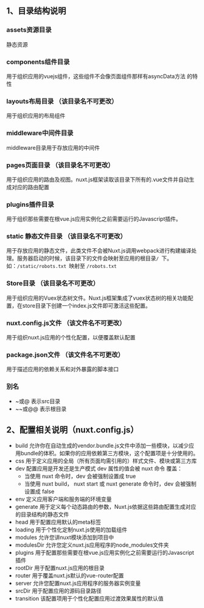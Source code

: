## 1、目录结构说明
### assets资源目录
静态资源
### components组件目录
用于组织应用的vuejs组件，这些组件不会像页面组件那样有asyncData方法
的特性
### layouts布局目录 （该目录名不可更改）
用于组织应用的布局组件
### middleware中间件目录
middleware目录用于存放应用的中间件
### pages页面目录 （该目录名不可更改）
用于组织应用的路由及视图。nuxt.js框架读取该目录下所有的.vue文件并自动生成对应的路由配置
### plugins插件目录
用于组织那些需要在根vue.js应用实例化之前需要运行的Javascript插件。
### static 静态文件目录 （该目录名不可更改）
用于存放应用的静态文件，此类文件不会被Nuxt.js调用webpack进行构建编译处理。服务器启动的时候，该目录下的文件会映射至应用的根目录```/ ```下。
如：```/static/robots.txt ```映射至 ```/robots.txt ```
### Store目录 （该目录名不可更改）
用于组织应用的Vuex状态树文件。Nuxt.js框架集成了vuex状态树的相关功能配置，在store目录下创建一个index.js文件即可激活这些配置。
### nuxt.config.js文件 （该文件名不可更改）
用于组织nuxt.js应用的个性化配置，以便覆盖默认配置
### package.json文件 （该文件名不可更改）
用于描述应用的依赖关系和对外暴露的脚本接口
### 别名
- ~或@ 表示src目录
- ~~或@@ 表示根目录

## 2、配置相关说明（nuxt.config.js）
- build 允许你在自动生成的vendor.bundle.js文件中添加一些模块，以减少应用bundle的体积。如果你的应用依赖第三方模块，这个配置项是十分使用的。
- css 用于定义应用的全局（所有页面均需引用的）样式文件、模块或第三方库
- dev 配置应用是开发还是生产模式
  dev 属性的值会被 nuxt 命令 覆盖：
  + 当使用 nuxt 命令时，dev 会被强制设置成 true
  + 当使用 nuxt build， nuxt start 或 nuxt generate 命令时，dev 会被强制设置成 false
- env 定义应用客户端和服务端的环境变量
- generate 用于定义每个动态路由的参数，Nuxt.js依据这些路由配置生成对应的目录结构的静态文件
- head 用于配置应用默认的meta标签
- loading 用于个性化定制nuxt.js使用的加载组件
- modules 允许您讲nuxt模块添加到项目中
- modulesDir 允许您定义nuxt.js应用程序的node_modules文件夹
- plugins 用于配置那些需要在根vue.js应用实例化之前需要运行的Javascript插件
- rootDir 用于配置nuxt.js应用的根目录
- router 用于覆盖nuxt.js默认的vue-router配置
- server 允许您配置nuxt.js应用程序的服务器实例变量
- srcDir 用于配置应用的源码目录路径
- transition 该配置项用于个性化配置应用过渡效果属性的默认值

